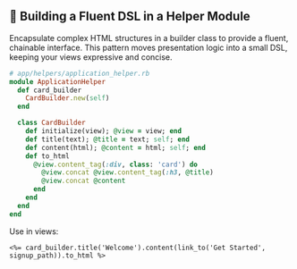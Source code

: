 ## 🎨 Building a Fluent DSL in a Helper Module
Encapsulate complex HTML structures in a builder class to provide a fluent, chainable interface. This pattern moves presentation logic into a small DSL, keeping your views expressive and concise.

```ruby
# app/helpers/application_helper.rb
module ApplicationHelper
  def card_builder
    CardBuilder.new(self)
  end

  class CardBuilder
    def initialize(view); @view = view; end
    def title(text); @title = text; self; end
    def content(html); @content = html; self; end
    def to_html
      @view.content_tag(:div, class: 'card') do
        @view.concat @view.content_tag(:h3, @title)
        @view.concat @content
      end
    end
  end
end
```

Use in views:

```erb
<%= card_builder.title('Welcome').content(link_to('Get Started', signup_path)).to_html %>
```